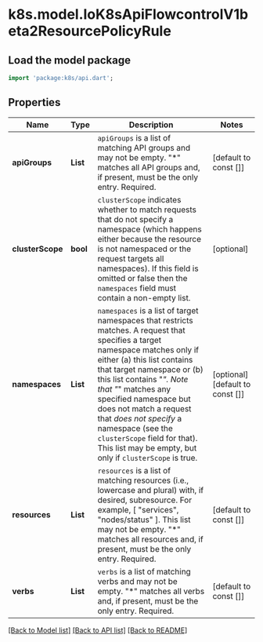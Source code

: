 # k8s.model.IoK8sApiFlowcontrolV1beta2ResourcePolicyRule

## Load the model package
```dart
import 'package:k8s/api.dart';
```

## Properties
Name | Type | Description | Notes
------------ | ------------- | ------------- | -------------
**apiGroups** | **List<String>** | `apiGroups` is a list of matching API groups and may not be empty. \"*\" matches all API groups and, if present, must be the only entry. Required. | [default to const []]
**clusterScope** | **bool** | `clusterScope` indicates whether to match requests that do not specify a namespace (which happens either because the resource is not namespaced or the request targets all namespaces). If this field is omitted or false then the `namespaces` field must contain a non-empty list. | [optional] 
**namespaces** | **List<String>** | `namespaces` is a list of target namespaces that restricts matches.  A request that specifies a target namespace matches only if either (a) this list contains that target namespace or (b) this list contains \"*\".  Note that \"*\" matches any specified namespace but does not match a request that _does not specify_ a namespace (see the `clusterScope` field for that). This list may be empty, but only if `clusterScope` is true. | [optional] [default to const []]
**resources** | **List<String>** | `resources` is a list of matching resources (i.e., lowercase and plural) with, if desired, subresource.  For example, [ \"services\", \"nodes/status\" ].  This list may not be empty. \"*\" matches all resources and, if present, must be the only entry. Required. | [default to const []]
**verbs** | **List<String>** | `verbs` is a list of matching verbs and may not be empty. \"*\" matches all verbs and, if present, must be the only entry. Required. | [default to const []]

[[Back to Model list]](../README.md#documentation-for-models) [[Back to API list]](../README.md#documentation-for-api-endpoints) [[Back to README]](../README.md)


